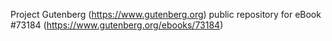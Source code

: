 Project Gutenberg (https://www.gutenberg.org) public repository
for eBook #73184 (https://www.gutenberg.org/ebooks/73184)
